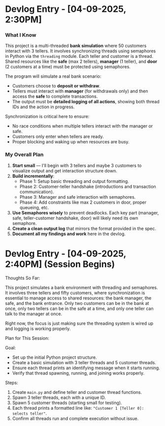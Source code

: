 # Devlog Entry - [04-09-2025, 2:30PM] 

### What I Know
This project is a multi-threaded **bank simulation** where 50 customers interact with 3 tellers. It involves synchronizing threads using semaphores in Python via the `threading` module. Each teller and customer is a thread. Shared resources like the **safe** (max 2 tellers), **manager** (1 teller), and **door** (2 customers at a time) must be protected using semaphores.

The program will simulate a real bank scenario:
- Customers choose to **deposit or withdraw**.
- Tellers must interact with **manager** (for withdrawals only) and then access the **safe** to complete transactions.
- The output must be **detailed logging of all actions**, showing both thread IDs and the action in progress.

Synchronization is critical here to ensure:
- No race conditions when multiple tellers interact with the manager or safe.
- Customers only enter when tellers are ready.
- Proper blocking and waking up when resources are busy.

### My Overall Plan
1. **Start small** — I'll begin with 3 tellers and maybe 3 customers to visualize output and get interaction structure down.
2. **Build incrementally**:
   - Phase 1: Setup basic threading and output formatting.
   - Phase 2: Customer-teller handshake (introductions and transaction communication).
   - Phase 3: Manager and safe interaction with semaphores.
   - Phase 4: Add constraints like max 2 customers in door, proper queueing, etc.
3. **Use Semaphores wisely** to prevent deadlocks. Each key part (manager, safe, teller-customer handshake, door) will likely need its own semaphore.
4. **Create a clean output log** that mirrors the format provided in the spec.
5. **Document all my findings and work** here in the devlog.

# Devlog Entry - [04-09-2025, 2:40PM] (Session Begins)

Thoughts So Far:

This project simulates a bank environment with threading and semaphores. It involves three tellers and fifty customers, where synchronization is essential to manage access to shared resources: the bank manager, the safe, and the bank entrance. Only two customers can be in the bank at once, only two tellers can be in the safe at a time, and only one teller can talk to the manager at once.

Right now, the focus is just making sure the threading system is wired up and logging is working properly.

Plan for This Session:

Goal:
- Set up the initial Python project structure.
- Create a basic simulation with 3 teller threads and 5 customer threads.
- Ensure each thread prints an identifying message when it starts running.
- Verify that thread spawning, running, and joining works properly.

Steps:
1. Create `main.py` and define teller and customer thread functions.
2. Spawn 3 teller threads, each with a unique ID.
3. Spawn 5 customer threads (starting small for testing).
4. Each thread prints a formatted line like: `"Customer 1 [Teller 0]: selects teller"`.
5. Confirm all threads run and complete execution without issue.

